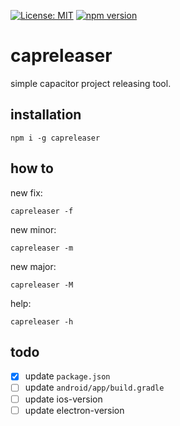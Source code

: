 [![License: MIT](https://img.shields.io/badge/License-MIT-yellow.svg)](https://opensource.org/licenses/MIT) [![npm version](https://badge.fury.io/js/capreleaser.svg)](https://badge.fury.io/js/capreleaser)
# capreleaser
simple capacitor project releasing tool.

## installation
```
npm i -g capreleaser
```
## how to
new fix:
```
capreleaser -f
```

new minor:
```
capreleaser -m
```

new major:
```
capreleaser -M
```

help:
```
capreleaser -h
```

## todo
- [X] update `package.json`
- [ ] update `android/app/build.gradle`
- [ ] update ios-version
- [ ] update electron-version
